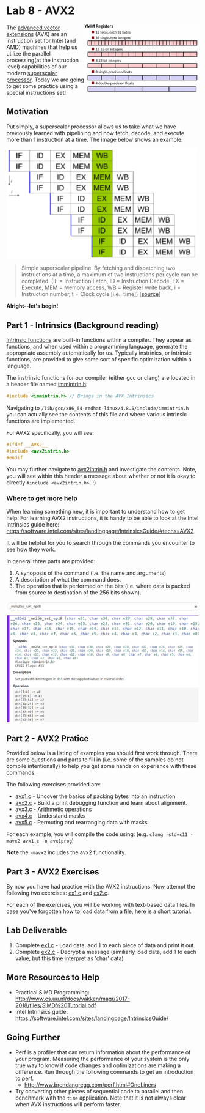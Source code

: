 # Lab 8 - AVX2

<img align="right" src="./Media/ymm.png" width="300px" alt="ymm avx2 registers">

The [advanced vector extensions](https://en.wikipedia.org/wiki/Advanced_Vector_Extensions) (AVX) are an instruction set for Intel (and AMD) machines that help us utilize the parallel processing(at the instruction level) capabilities of our modern [superscalar processor](https://en.wikipedia.org/wiki/Superscalar_processor). Today we are going to get some practice using a special instructions set! 


## Motivation

Put simply, a superscalar processor allows us to take what we have previously learned with pipelining and now fetch, decode, and execute more than 1 instruction at a time. The image below shows an example. 

<img align="center" src="./Media/Superscalarpipeline.PNG" width="500px" alt="ymm avx2 registers">

> Simple superscalar pipeline. By fetching and dispatching two instructions at a time, a maximum of two instructions per cycle can be completed. (IF = Instruction Fetch, ID = Instruction Decode, EX = Execute, MEM = Memory access, WB = Register write back, i = Instruction number, t = Clock cycle [i.e., time]) [[source](https://en.wikipedia.org/wiki/Superscalar_processor)]

**Alright--let's begin!**

## Part 1 - Intrinsics (Background reading)

[Intrinsic functions](https://en.wikipedia.org/wiki/Intrinsic_function) are built-in functions within a compiler. They appear as functions, and when used within a programming language, generate the appropriate assembly automatically for us. Typically instrinics, or intrinsic functions, are provided to give some sort of specific optimization within a language.

The instrinsic functions for our compiler (either gcc or clang) are located in a header file named [immintrin.h](https://github.com/gcc-mirror/gcc/blob/master/gcc/config/i386/immintrin.h):

 ```c
 #include <immintrin.h> // Brings in the AVX Intrinsics
 ```

Navigating to `/lib/gcc/x86_64-redhat-linux/4.8.5/include/immintrin.h` you can actually see the contents of this file and where various intrinsic functions are implemented.

For AVX2 specifically, you will see:
```c
#ifdef __AVX2__
#include <avx2intrin.h>
#endif
```
You may further navigate to [avx2intrin.h](https://github.com/gcc-mirror/gcc/blob/master/gcc/config/i386/avx2intrin.h) and investigate the contents. Note, you will see within this header a message about whether or not it is okay to directly `#include <avx2intrin.h>`. :)

### Where to get more help

When learning something new, it is important to understand how to get help. For learning AVX2 instructions, it is handy to be able to look at the Intel Intrinsics guide here: https://software.intel.com/sites/landingpage/IntrinsicsGuide/#techs=AVX2

It will be helpful for you to search through the commands you encounter to see how they work.

In general three parts are provided:

1. A synoposis of the command (i.e. the name and arguments)
2. A description of what the command does.
3. The operation that is performed on the bits (i.e. where data is packed from source to destination of the 256 bits shown).

<img align="center" src="./Media/documentation.PNG" width="600px" alt="Documentation">

## Part 2 - AVX2 Pratice

Provided below is a listing of examples you should first work through. There are some questions and parts to fill in (i.e. some of the samples do not compile intentionally) to help you get some hands on experience with these commands.

The following exercises provided are:

* [avx1.c](./avx1.c) - Uncover the basics of packing bytes into an instruction
* [avx2.c](./avx2.c) - Build a print debugging function and learn about alignment.
* [avx3.c](./avx3.c) - Arithmetic operations
* [avx4.c](./avx4.c) - Understand masks
* [avx5.c](./avx5.c) - Permuting and rearranging data with masks

For each example, you will compile the code using: (e.g. `clang -std=c11 -mavx2 avx1.c -o avx1prog`) 

**Note** the `-mavx2` includes the avx2 functionality.

## Part 3 - AVX2 Exercises

By now you have had practice with the AVX2 instructions. Now attempt the following two exercises: [ex1.c](./ex1.c) and [ex2.c](./ex2.c).

For each of the exercises, you will be working with text-based data files. In case you've forgotten how to load data from a file, here is a short [tutorial](https://www.tutorialspoint.com/cprogramming/c_file_io.htm).

## Lab Deliverable

1. Complete [ex1.c](./ex1.c) - Load data, add 1 to each piece of data and print it out.
2. Complete [ex2.c](./ex2.c) - Decrypt a message (similiarly load data, add 1 to each value, but this time interpret as 'char' data)

## More Resources to Help

* Practical SIMD Programming: http://www.cs.uu.nl/docs/vakken/magr/2017-2018/files/SIMD%20Tutorial.pdf
* Intel Intrinsics guide: https://software.intel.com/sites/landingpage/IntrinsicsGuide/

## Going Further

- Perf is a profiler that can return information about the performance of your program. Measuring the performance of your system is the only true way to know if code changes and optimizations are making a difference. Run through the following commands to get an introduction to perf.
  - http://www.brendangregg.com/perf.html#OneLiners
- Try converting other pieces of sequential code to parallel and then benchmark with the `time` application. Note that it is not always clear when AVX instructions will perform faster.  
